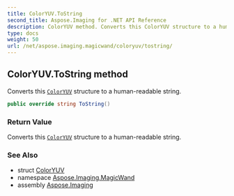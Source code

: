 ```yaml
---
title: ColorYUV.ToString
second_title: Aspose.Imaging for .NET API Reference
description: ColorYUV method. Converts this ColorYUV structure to a humanreadable string
type: docs
weight: 50
url: /net/aspose.imaging.magicwand/coloryuv/tostring/
---
```

## ColorYUV.ToString method

Converts this [`ColorYUV`](../) structure to a human-readable string.

```csharp
public override string ToString()
```

### Return Value

Converts this [`ColorYUV`](../) structure to a human-readable string.

### See Also

* struct [ColorYUV](../)
* namespace [Aspose.Imaging.MagicWand](../../coloryuv/)
* assembly [Aspose.Imaging](../../../)



